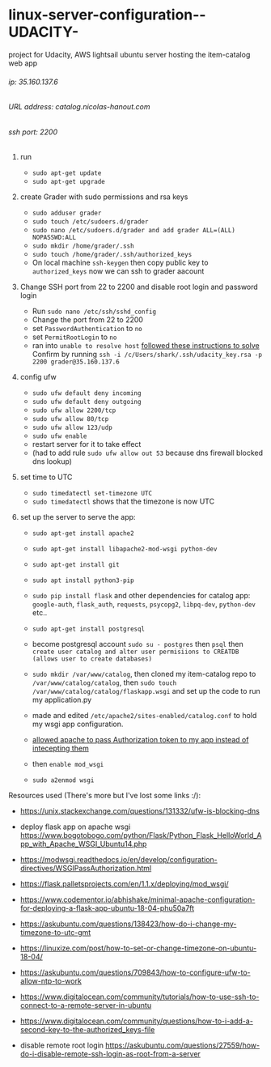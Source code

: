 # linux-server-configuration--UDACITY-

project for Udacity, AWS lightsail ubuntu server hosting the item-catalog web app

###### ip: 35.160.137.6

###### URL address: catalog.nicolas-hanout.com

###### ssh port: 2200

1. run

   - `sudo apt-get update`
   - `sudo apt-get upgrade`

2. create Grader with sudo permissions and rsa keys

   - `sudo adduser grader`
   - `sudo touch /etc/sudoers.d/grader`
   - `sudo nano /etc/sudoers.d/grader and add grader ALL=(ALL) NOPASSWD:ALL`
   - `sudo mkdir /home/grader/.ssh`
   - `sudo touch /home/grader/.ssh/authorized_keys`
   - On local machine `ssh-keygen`
     then copy public key to `authorized_keys`
     now we can ssh to grader aacount

3. Change SSH port from 22 to 2200 and disable root login and password login

   - Run `sudo nano /etc/ssh/sshd_config`
   - Change the port from 22 to 2200
   - set `PasswordAuthentication` to `no`
   - set `PermitRootLogin` to `no`
   - ran into `unable to resolve host`
     [followed these instructions to solve](https://forums.aws.amazon.com/thread.jspa?threadID=104765)
     Confirm by running `ssh -i /c/Users/shark/.ssh/udacity_key.rsa -p 2200 grader@35.160.137.6`

4) config ufw

   - `sudo ufw default deny incoming`
   - `sudo ufw default deny outgoing`
   - `sudo ufw allow 2200/tcp`
   - `sudo ufw allow 80/tcp`
   - `sudo ufw allow 123/udp`
   - `sudo ufw enable`
   - restart server for it to take effect
   - (had to add rule `sudo ufw allow out 53` because dns firewall blocked dns lookup)

5. set time to UTC

   - `sudo timedatectl set-timezone UTC`
   - `sudo timedatectl` shows that the timezone is now UTC

6) set up the server to serve the app:

   - `sudo apt-get install apache2`
   - `sudo apt-get install libapache2-mod-wsgi python-dev`
   - `sudo apt-get install git`

   - `sudo apt install python3-pip`
   - `sudo pip install flask` and other dependencies for catalog app: `google-auth`, `flask_auth`, `requests`, `psycopg2`, `libpq-dev`, `python-dev` etc..

   - `sudo apt-get install postgresql`
   - become postgresql account `sudo su - postgres` then `psql` then `create user catalog and alter user permisiions to CREATDB (allows user to create databases)`
   - `sudo mkdir /var/www/catalog`, then cloned my item-catalog repo to `/var/www/catalog/catalog`, then `sudo touch /var/www/catalog/catalog/flaskapp.wsgi` and set up the code to run my application.py

   - made and edited `/etc/apache2/sites-enabled/catalog.conf` to hold my wsgi app configuration.
   - [allowed apache to pass Authorization token to my app instead of intecepting them](https://modwsgi.readthedocs.io/en/develop/configuration-directives/WSGIPassAuthorization.html)
   - then `enable mod_wsgi`
   - `sudo a2enmod wsgi`

Resources used (There's more but I've lost some links :/):

- https://unix.stackexchange.com/questions/131332/ufw-is-blocking-dns

- deploy flask app on apache wsgi
  https://www.bogotobogo.com/python/Flask/Python_Flask_HelloWorld_App_with_Apache_WSGI_Ubuntu14.php

- https://modwsgi.readthedocs.io/en/develop/configuration-directives/WSGIPassAuthorization.html

- https://flask.palletsprojects.com/en/1.1.x/deploying/mod_wsgi/

- https://www.codementor.io/abhishake/minimal-apache-configuration-for-deploying-a-flask-app-ubuntu-18-04-phu50a7ft

- https://askubuntu.com/questions/138423/how-do-i-change-my-timezone-to-utc-gmt

- https://linuxize.com/post/how-to-set-or-change-timezone-on-ubuntu-18-04/

- https://askubuntu.com/questions/709843/how-to-configure-ufw-to-allow-ntp-to-work

- https://www.digitalocean.com/community/tutorials/how-to-use-ssh-to-connect-to-a-remote-server-in-ubuntu

- https://www.digitalocean.com/community/questions/how-to-i-add-a-second-key-to-the-authorized_keys-file

- disable remote root login https://askubuntu.com/questions/27559/how-do-i-disable-remote-ssh-login-as-root-from-a-server
